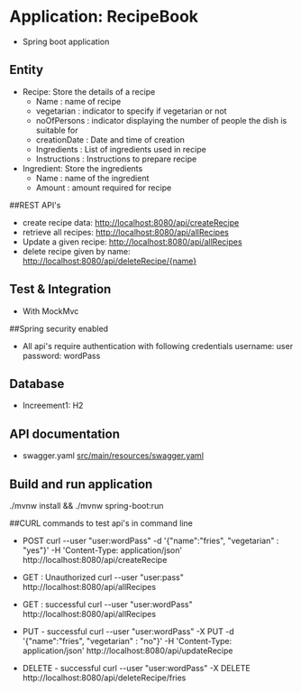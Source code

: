 # Application: RecipeBook
- Spring boot application


## Entity
- Recipe: Store the details of a recipe
    - Name : name of recipe
    - vegetarian : indicator to specify if vegetarian or not
    - noOfPersons : indicator displaying the number of people the dish is suitable for
    - creationDate : Date and time  of creation
    - Ingredients : List of ingredients used in recipe
    - Instructions : Instructions to prepare recipe
- Ingredient: Store the ingredients
    - Name : name of the ingredient
    - Amount : amount required for recipe
    

##REST API's
- create recipe data: [http://localhost:8080/api/createRecipe](http://localhost:8080/api/createRecipe)
- retrieve all recipes: [http://localhost:8080/api/allRecipes](http://localhost:8080/api/allRecipes)
- Update a given recipe: [http://localhost:8080/api/allRecipes](http://localhost:8080/api/updateRecipe)
- delete recipe given by name: [http://localhost:8080/api/deleteRecipe/{name}](http://localhost:8080/api/deleteRecipe/{name})

## Test & Integration

- With MockMvc


##Spring security enabled
- All api's require authentication with following credentials
 username: user
 password: wordPass

## Database
- Increement1: H2 

## API documentation
- swagger.yaml [src/main/resources/swagger.yaml](swagger)

## Build and run application

./mvnw install && ./mvnw spring-boot:run

##CURL commands to test api's in command line

- POST
  curl --user "user:wordPass" -d '{"name":"fries", "vegetarian" : "yes"}' -H 'Content-Type: application/json' http://localhost:8080/api/createRecipe  

- GET : Unauthorized
  curl --user "user:pass" http://localhost:8080/api/allRecipes

- GET : successful
  curl --user "user:wordPass" http://localhost:8080/api/allRecipes
  
- PUT - successful
  curl --user "user:wordPass" -X  PUT  -d '{"name":"fries", "vegetarian" : "no"}' -H 'Content-Type: application/json' http://localhost:8080/api/updateRecipe

- DELETE - successful
  curl --user "user:wordPass" -X DELETE http://localhost:8080/api/deleteRecipe/fries